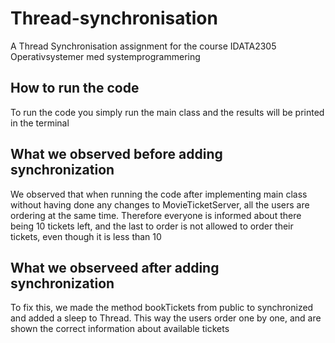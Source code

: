 # Thread-synchronisation
A Thread Synchronisation assignment for the course IDATA2305 Operativsystemer med systemprogrammering

## How to run the code
To run the code you simply run the main class and the results will be printed in the terminal

## What we observed before adding synchronization
We observed that when running the code after implementing main class without having done any changes to MovieTicketServer, all the users are ordering at the same time. Therefore everyone is informed about there being 10 tickets left, and the last to order is not allowed to order their tickets, even though it is less than 10

## What we observeed after adding synchronization
To fix this, we made the method bookTickets from public to synchronized and added a sleep to Thread. This way the users order one by one, and are shown the correct information about available tickets
